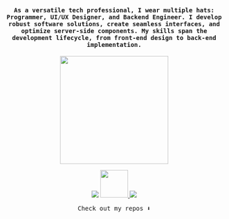 <h4 align="center">
    <samp> 
        As a versatile tech professional, I wear multiple hats: Programmer, UI/UX Designer, and Backend Engineer. I develop robust software solutions, create seamless interfaces, and optimize server-side components. My skills span the development lifecycle, from front-end design to back-end implementation.
    </samp>
</h4>

<p align="center">
    <img width="250" src="https://media.giphy.com/media/jIgXf4hgbHCeKiXpvt/giphy.gif">
</p>


<p align="center">
    <a href= "https://dev.to/atonyabravin"><img src="https://icons8.com/icon/xuvGCOXi8Wyg/linkedin"/></a>
    <a href= "https://twitter.com/ari_hacks">
        <img width="64" height="64" src="https://img.icons8.com/fluency/144/twitterx--v1.png"/>
    </a>
    <a href= "https://www.linkedin.com/in/bravin-atonya-71048425a/"><img src="https://icons8.com/icon/xuvGCOXi8Wyg/linkedin"/></a>
</p>

<p align="center">
    <samp>
        Check out my repos ⬇️  
    </samp>
</p>
<!--
This are some ideas to be implemented:
- 🔭 I’m currently working on ...
- 🌱 I’m currently learning ...
- 👯 I’m looking to collaborate on ...
- 🤔 I’m looking for help with ...
- 💬 Ask me about ...
- 📫 How to reach me: ...
- 😄 Pronouns: ...
- ⚡ Fun fact: ...
-->